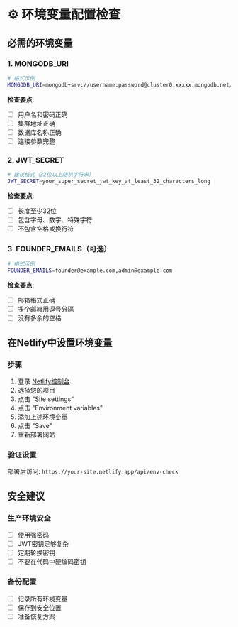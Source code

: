 # ⚙️ 环境变量配置检查

## 必需的环境变量

### 1. MONGODB_URI
```bash
# 格式示例
MONGODB_URI=mongodb+srv://username:password@cluster0.xxxxx.mongodb.net/database-name?retryWrites=true&w=majority
```

**检查要点**:
- [ ] 用户名和密码正确
- [ ] 集群地址正确
- [ ] 数据库名称正确
- [ ] 连接参数完整

### 2. JWT_SECRET
```bash
# 建议格式（32位以上随机字符串）
JWT_SECRET=your_super_secret_jwt_key_at_least_32_characters_long
```

**检查要点**:
- [ ] 长度至少32位
- [ ] 包含字母、数字、特殊字符
- [ ] 不包含空格或换行符

### 3. FOUNDER_EMAILS（可选）
```bash
# 格式示例
FOUNDER_EMAILS=founder@example.com,admin@example.com
```

**检查要点**:
- [ ] 邮箱格式正确
- [ ] 多个邮箱用逗号分隔
- [ ] 没有多余的空格

## 在Netlify中设置环境变量

### 步骤
1. 登录 [Netlify控制台](https://app.netlify.com)
2. 选择您的项目
3. 点击 "Site settings"
4. 点击 "Environment variables"
5. 添加上述环境变量
6. 点击 "Save"
7. 重新部署网站

### 验证设置
部署后访问: `https://your-site.netlify.app/api/env-check`

## 安全建议

### 生产环境安全
- [ ] 使用强密码
- [ ] JWT密钥足够复杂
- [ ] 定期轮换密钥
- [ ] 不要在代码中硬编码密钥

### 备份配置
- [ ] 记录所有环境变量
- [ ] 保存到安全位置
- [ ] 准备恢复方案
